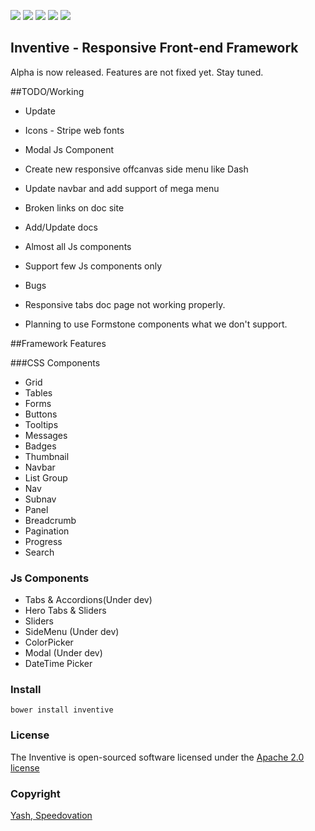 [![](https://img.shields.io/badge/GitterChat-Online-brightgreen.svg?style=flat-square)](https://gitter.im/speedovation/General) [![](https://img.shields.io/badge/HipChat-Online-brightgreen.svg?style=flat-square)](https://www.hipchat.com/ggaNhaRfU) [![]( http://img.shields.io/badge/License-Apache_2.0-blue.svg?style=flat-square)]( http://opensource.org/licenses/Apache-2.0) [![](https://img.shields.io/badge/Alpha-Release-E44B23.svg?style=flat-square)](http://speedovation.com) [![](https://img.shields.io/badge/Laravel-5-brightgreen.svg?style=flat-square)](http://speedovation.org)


## Inventive - Responsive Front-end Framework 
Alpha is now released. Features are not fixed yet. Stay tuned.

##TODO/Working

* Update 
 * Icons - Stripe web fonts
 * Modal Js Component
 * Create new responsive offcanvas side menu like Dash
 * Update navbar and add support of mega menu
 * Broken links on doc site

* Add/Update docs
 * Almost all Js components
 * Support few Js components only
* Bugs
 * Responsive tabs doc page not working properly.

* Planning to use Formstone components what we don't support.

##Framework Features

###CSS Components

* Grid
* Tables
* Forms
* Buttons
* Tooltips
* Messages
* Badges
* Thumbnail
* Navbar
* List Group
* Nav
* Subnav
* Panel
* Breadcrumb
* Pagination
* Progress
* Search

### Js Components

* Tabs & Accordions(Under dev)
* Hero Tabs & Sliders
* Sliders
* SideMenu (Under dev)
* ColorPicker
* Modal (Under dev)
* DateTime Picker



### Install
    bower install inventive


### License
The Inventive is open-sourced software licensed under the [Apache 2.0 license](http://opensource.org/licenses/Apache-2.0)

### Copyright
[Yash, Speedovation](http://speedovation.com)

